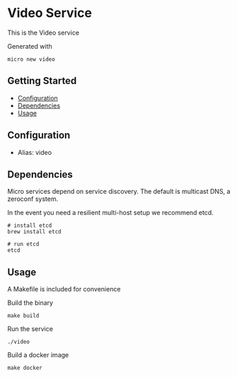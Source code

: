 # Video Service

This is the Video service

Generated with

```
micro new video
```

## Getting Started

- [Configuration](#configuration)
- [Dependencies](#dependencies)
- [Usage](#usage)

## Configuration

- Alias: video

## Dependencies

Micro services depend on service discovery. The default is multicast DNS, a zeroconf system.

In the event you need a resilient multi-host setup we recommend etcd.

```
# install etcd
brew install etcd

# run etcd
etcd
```

## Usage

A Makefile is included for convenience

Build the binary

```
make build
```

Run the service
```
./video
```

Build a docker image
```
make docker
```